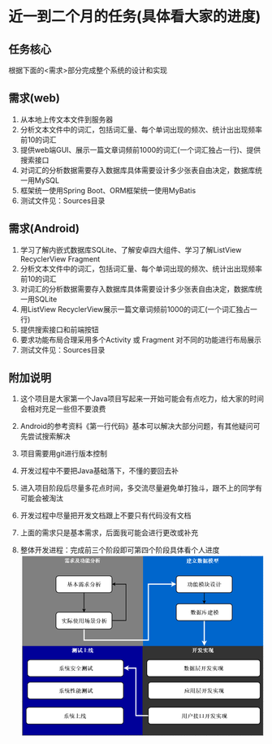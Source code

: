 # 近一到二个月的任务(具体看大家的进度)

## 任务核心

根据下面的<需求>部分完成整个系统的设计和实现

## 需求(web)

1. 从本地上传文本文件到服务器
2. 分析文本文件中的词汇，包括词汇量、每个单词出现的频次、统计出出现频率前10的词汇
3. 提供web端GUI、展示一篇文章词频前1000的词汇(一个词汇独占一行)、提供搜索接口
4. 对词汇的分析数据需要存入数据库具体需要设计多少张表自由决定，数据库统一用MySQL
5. 框架统一使用Spring Boot、ORM框架统一使用MyBatis
6. 测试文件见：Sources目录

## 需求(Android)

1. 学习了解内嵌式数据库SQLite、了解安卓四大组件、学习了解ListView RecyclerView Fragment
2. 分析文本文件中的词汇，包括词汇量、每个单词出现的频次、统计出出现频率前10的词汇
3. 对词汇的分析数据需要存入数据库具体需要设计多少张表自由决定，数据库统一用SQLite
4. 用ListView RecyclerView展示一篇文章词频前1000的词汇(一个词汇独占一行)
5. 提供搜索接口和前端按钮
6. 要求功能布局合理采用多个Activity 或 Fragment 对不同的功能进行布局展示
7. 测试文件见：Sources目录

## 附加说明

1. 这个项目是大家第一个Java项目写起来一开始可能会有点吃力，给大家的时间会相对充足一些但不要浪费

2. Android的参考资料《第一行代码》基本可以解决大部分问题，有其他疑问可先尝试搜索解决

3. 项目需要用git进行版本控制

4. 开发过程中不要把Java基础落下，不懂的要回去补

5. 进入项目阶段后尽量多花点时间，多交流尽量避免单打独斗，跟不上的同学有可能会被淘汰

6. 开发过程中尽量把开发文档跟上不要只有代码没有文档

7. 上面的需求只是基本需求，后面我可能会进行更改或补充

8. 整体开发进程：完成前三个阶段即可第四个阶段具体看个人进度
  ![1572828071996](../image/1572828071996.png)
